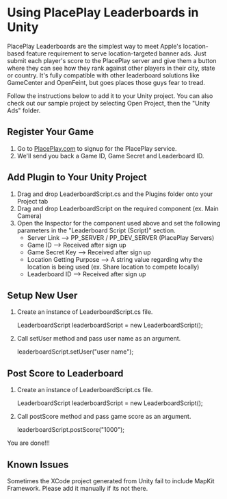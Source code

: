 Using PlacePlay Leaderboards in Unity
=====================================

PlacePlay Leaderboards are the simplest way to meet Apple's location-based feature requirement to serve location-targeted banner ads. Just submit each player's score to the PlacePlay server and give them a button where they can see how they rank against other players in their city, state or country. It's fully compatible with other leaderboard solutions like GameCenter and OpenFeint, but goes places those guys fear to tread.

Follow the instructions below to add it to your Unity project. You can also check out our sample project by selecting Open Project, then the "Unity Ads" folder.

Register Your Game
------------------

1. Go to [PlacePlay.com](http://placeplay.com) to signup for the PlacePlay service.
2. We'll send you back a Game ID, Game Secret and Leaderboard ID.

Add Plugin to Your Unity Project
--------------------------------
1. Drag and drop LeaderboardScript.cs and the Plugins folder onto your Project tab
2. Drag and drop LeaderboardScript on the required component (ex. Main Camera)
3. Open the Inspector for the component used above and set the following parameters in the "Leaderboard Script (Script)" section.
	* Server Link --> PP_SERVER / PP_DEV_SERVER (PlacePlay Servers)
	* Game ID --> Received after sign up
	* Game Secret Key --> Received after sign up
	* Location Getting Purpose --> A string value regarding why the location is being used (ex. Share location to compete locally)
	* Leaderboard ID --> Received after sign up


Setup New User
--------------
1. Create an instance of LeaderboardScript.cs file. 

	LeaderboardScript leaderboardScript = new LeaderboardScript();

2. Call setUser method and pass user name as an argument. 
	
	leaderboardScript.setUser("user name");

Post Score to Leaderboard
-------------------------
1. Create an instance of LeaderboardScript.cs file. 

	LeaderboardScript leaderboardScript = new LeaderboardScript();

2. Call postScore method and pass game score as an argument. 

	leaderboardScript.postScore("1000");

You are done!!!

Known Issues
------------
Sometimes the XCode project generated from Unity fail to include MapKit Framework. Please add it manually if its not there.

